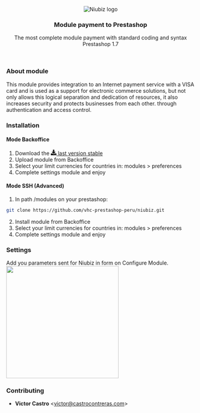<p align="center">
    <img src="https://raw.githubusercontent.com/vhc-prestashop-peru/niubiz/improve/readme/.docs/niubiz.jpg" alt="Niubiz logo" />
</p>
<h3 align="center">Module payment to Prestashop</h3>
<p align="center">The most complete module payment with standard coding and syntax Prestashop 1.7</p>
<br />

### About module
This module provides integration to an Internet payment service with a VISA card and is used as a support for electronic commerce solutions, but not only allows this logical separation and dedication of resources, it also increases security and protects businesses from each other. through authentication and access control.
<br>

### Installation
#### Mode Backoffice
1. Download the [<svg aria-hidden="true" focusable="false" data-prefix="fas" data-icon="download" class="svg-inline--fa fa-download fa-w-16" role="img" xmlns="http://www.w3.org/2000/svg" viewBox="0 0 512 512" height="15"><path fill="currentColor" d="M216 0h80c13.3 0 24 10.7 24 24v168h87.7c17.8 0 26.7 21.5 14.1 34.1L269.7 378.3c-7.5 7.5-19.8 7.5-27.3 0L90.1 226.1c-12.6-12.6-3.7-34.1 14.1-34.1H192V24c0-13.3 10.7-24 24-24zm296 376v112c0 13.3-10.7 24-24 24H24c-13.3 0-24-10.7-24-24V376c0-13.3 10.7-24 24-24h146.7l49 49c20.1 20.1 52.5 20.1 72.6 0l49-49H488c13.3 0 24 10.7 24 24zm-124 88c0-11-9-20-20-20s-20 9-20 20 9 20 20 20 20-9 20-20zm64 0c0-11-9-20-20-20s-20 9-20 20 9 20 20 20 20-9 20-20z"></path></svg> last version stable](https://github.com/vhc-prestashop-peru/niubiz/releases)
1. Upload module from Backoffice
2. Select your limit currencies for countries in: modules > preferences
3. Complete settings module and enjoy

#### Mode SSH (Advanced)
1. In path /modules on your prestashop:
```bash
git clone https://github.com/vhc-prestashop-peru/niubiz.git
```
2. Install module from Backoffice
3. Select your limit currencies for countries in: modules > preferences
4. Complete settings module and enjoy

### Settings
Add you parameters sent for Niubiz in form on Configure Module.
<img width="300" src="https://raw.githubusercontent.com/vhc-prestashop-peru/niubiz/improve/readme/.docs/form.png">

### Contributing
- **Victor Castro** <<victor@castrocontreras.com>>
